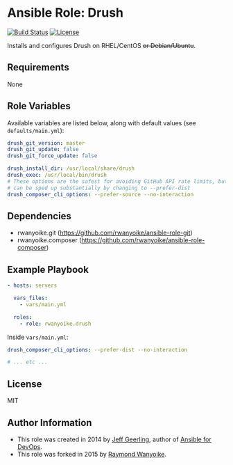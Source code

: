 # Ansible Role: Drush

[![Build Status](https://img.shields.io/travis/rwanyoike/ansible-role-drush.svg)](https://travis-ci.org/rwanyoike/ansible-role-drush) [![License](https://img.shields.io/badge/license-MIT-blue.svg)](https://raw.githubusercontent.com/rwanyoike/ansible-role-drush/master/LICENSE)

Installs and configures Drush on RHEL/CentOS ~~or Debian/Ubuntu~~.

## Requirements

None

## Role Variables

Available variables are listed below, along with default values (see `defaults/main.yml`):

```yaml
drush_git_version: master
drush_git_update: false
drush_git_force_update: false

drush_install_dir: /usr/local/share/drush
drush_exec: /usr/local/bin/drush
# These options are the safest for avoiding GitHub API rate limits, but builds
# can be sped up substantially by changing to --prefer-dist
drush_composer_cli_options: --prefer-source --no-interaction
```

## Dependencies

- rwanyoike.git (https://github.com/rwanyoike/ansible-role-git)
- rwanyoike.composer (https://github.com/rwanyoike/ansible-role-composer)

## Example Playbook

```yaml
- hosts: servers

  vars_files:
    - vars/main.yml

  roles:
    - role: rwanyoike.drush
```

Inside `vars/main.yml`:

```yaml
drush_composer_cli_options: --prefer-dist --no-interaction

# ... etc ...
```

## License

MIT

## Author Information

- This role was created in 2014 by [Jeff Geerling](http://jeffgeerling.com/), author of [Ansible for DevOps](http://ansiblefordevops.com/).
- This role was forked in 2015 by [Raymond Wanyoike](https://github.com/rwanyoike).
